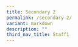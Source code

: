 ```yaml
---
title: Secondary 2
permalink: /secondary-2/
variant: markdown
description: ""
third_nav_title: Staff1
---
```

